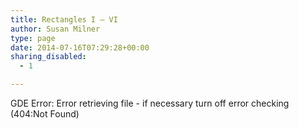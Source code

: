 ```yaml
---
title: Rectangles I – VI
author: Susan Milner
type: page
date: 2014-07-16T07:29:28+00:00
sharing_disabled:
  - 1

---
```

<div class="gde-error">
  GDE Error: Error retrieving file - if necessary turn off error checking (404:Not Found)
</div>